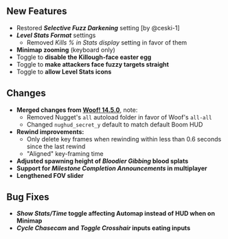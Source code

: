 ## New Features

- Restored **_Selective Fuzz Darkening_** setting [by @ceski-1]
- **_Level Stats Format_** settings
  - Removed _Kills % in Stats display_ setting in favor of them
- **Minimap zooming** (keyboard only)
- Toggle to **disable the Killough-face easter egg**
- Toggle to **make attackers face fuzzy targets straight**
- Toggle to **allow Level Stats icons**

## Changes

- **Merged changes from [Woof! 14.5.0](https://github.com/fabiangreffrath/woof/releases/tag/woof_14.5.0)**, note:
  - Removed Nugget's `all` autoload folder in favor of Woof's `all-all`
  - Changed `nughud_secret_y` default to match default Boom HUD
- **Rewind improvements:**
  - Only delete key frames when rewinding within less than 0.6 seconds since the last rewind
  - "Aligned" key-framing time
- **Adjusted spawning height of _Bloodier Gibbing_ blood splats**
- **Support for _Milestone Completion Announcements_ in multiplayer**
- **Lengthened FOV slider**

## Bug Fixes

- **_Show Stats/Time_ toggle affecting Automap instead of HUD when on Minimap**
- **_Cycle Chasecam_ and _Toggle Crosshair_ inputs eating inputs**
